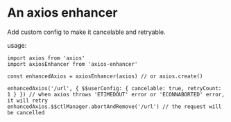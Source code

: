 # An axios enhancer

Add custom config to make it cancelable and retryable.

usage:

```
import axios from 'axios'
import axiosEnhancer from 'axios-enhancer'

const enhancedAxios = axiosEnhancer(axios) // or axios.create()

enhancedAxios('/url', { $$userConfig: { cancelable: true, retryCount: 1 } }) // when axios throws 'ETIMEDOUT' error or 'ECONNABORTED' error, it will retry
enhancedAxios.$$ctlManager.abortAndRemove('/url') // the request will be cancelled
```
